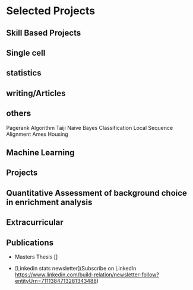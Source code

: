 # Selected Projects


## Skill Based Projects

## Single cell

## statistics

## writing/Articles


## others
Pagerank Algorithm Taiji
Naive Bayes Classification
Local Sequence Alignment
Ames Housing




## Machine Learning


## Projects



## Quantitative Assessment of background choice in enrichment analysis		             


## Extracurricular


## Publications
-  Masters Thesis []


- [Linkedin stats newsletter](Subscribe on LinkedIn https://www.linkedin.com/build-relation/newsletter-follow?entityUrn=7111384713281343488)
